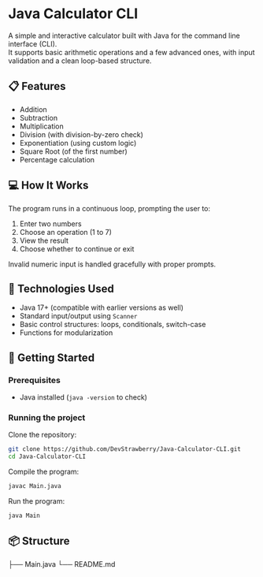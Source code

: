 # Java Calculator CLI

A simple and interactive calculator built with Java for the command line interface (CLI).  
It supports basic arithmetic operations and a few advanced ones, with input validation and a clean loop-based structure.

## 📋 Features

- Addition
- Subtraction
- Multiplication
- Division (with division-by-zero check)
- Exponentiation (using custom logic)
- Square Root (of the first number)
- Percentage calculation

## 💻 How It Works

The program runs in a continuous loop, prompting the user to:

1. Enter two numbers
2. Choose an operation (1 to 7)
3. View the result
4. Choose whether to continue or exit

Invalid numeric input is handled gracefully with proper prompts.

## 🧠 Technologies Used

- Java 17+ (compatible with earlier versions as well)
- Standard input/output using `Scanner`
- Basic control structures: loops, conditionals, switch-case
- Functions for modularization

## 🚀 Getting Started

### Prerequisites

- Java installed (`java -version` to check)

### Running the project

Clone the repository:

```bash
git clone https://github.com/DevStrawberry/Java-Calculator-CLI.git
cd Java-Calculator-CLI
```

Compile the program:

```bash
javac Main.java
```

Run the program:

```bash
java Main
```

## 📦 Structure
├── Main.java
└── README.md

